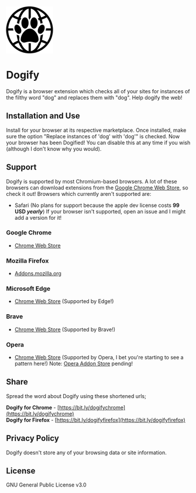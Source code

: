 ![Dogify icon](/src/chrome/dogify/img/dogify128.png "Help Dogify the web!")
# Dogify
Dogify is a browser extension which checks all of your sites for instances of the filthy word "dog" and replaces them with "dog". Help dogify the web!
## Installation and Use
Install for your browser at its respective marketplace. Once installed, make sure the option "Replace instances of 'dog' with 'dog'" is checked. Now your browser has been Dogified! You can disable this at any time if you wish (although I don't know why you would).
## Support
Dogify is supported by most Chromium-based browsers. A lot of these browsers can download extensions from the [Google Chrome Web Store](https://chrome.google.com/webstore/dogegory/extensions), so check it out!
Browsers which currently aren't supported are:
 - Safari (No plans for support because the apple dev license costs **99 USD *yearly***)
If your browser isn't supported, open an issue and I might add a version for it!
### Google Chrome
 - [Chrome Web Store](https://chrome.google.com/webstore/detail/dogify/llakkjnncigicdjicpldakfjbafjlgof)
### Mozilla Firefox
 - [Addons.mozilla.org](https://addons.mozilla.org/en-US/firefox/addon/dogify/?utm_source=addons.mozilla.org&utm_medium=referral&utm_content=search)
### Microsoft Edge 
 - [Chrome Web Store](https://chrome.google.com/webstore/detail/dogify/llakkjnncigicdjicpldakfjbafjlgof) (Supported by Edge!)
### Brave
 - [Chrome Web Store](https://chrome.google.com/webstore/detail/dogify/llakkjnncigicdjicpldakfjbafjlgof) (Supported by Brave!)
### Opera
- [Chrome Web Store](https://chrome.google.com/webstore/detail/dogify/llakkjnncigicdjicpldakfjbafjlgof) (Supported by Opera, I bet you're starting to see a pattern here!)
Note: [Opera Addon Store](https://addons.opera.com) pending!
## Share
Spread the word about Dogify using these shortened urls;

**Dogify for Chrome** - [https://bit.ly/dogifychrome](https://bit.ly/dogifychrome)
<br>
**Dogify for Firefox** - [https://bit.ly/dogifyfirefox](https://bit.ly/dogifyfirefox)
## Privacy Policy
Dogify doesn't store any of your browsing data or site information. 
## License
GNU General Public License v3.0

